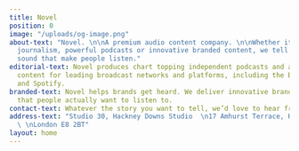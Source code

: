 ```yaml
---
title: Novel
position: 0
image: "/uploads/og-image.png"
about-text: "Novel. \n\nA premium audio content company. \n\nWhether it’s compelling
  journalism, powerful podcasts or innovative branded content, we tell stories in
  sound that make people listen."
editorial-text: Novel produces chart topping independent podcasts and award winning
  content for leading broadcast networks and platforms, including the BBC, Audible
  and Spotify.
branded-text: Novel helps brands get heard. We deliver innovative branded content
  that people actually want to listen to.
contact-text: Whatever the story you want to tell, we’d love to hear from you.
address-text: "Studio 30, Hackney Downs Studio  \n17 Amhurst Terrace, Hackney Downs
  \ \nLondon E8 2BT"
layout: home
---
```


